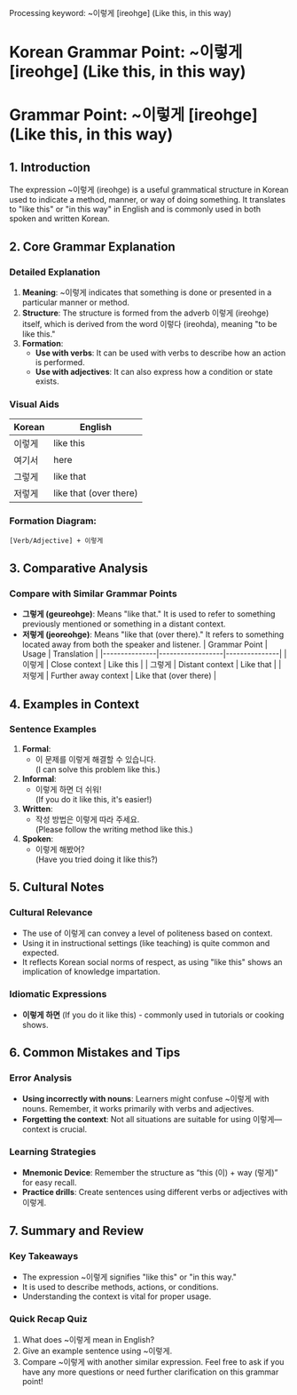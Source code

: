 Processing keyword: ~이렇게 [ireohge] (Like this, in this way)
# Korean Grammar Point: ~이렇게 [ireohge] (Like this, in this way)
# Grammar Point: ~이렇게 [ireohge] (Like this, in this way)
## 1. Introduction
The expression ~이렇게 (ireohge) is a useful grammatical structure in Korean used to indicate a method, manner, or way of doing something. It translates to "like this" or "in this way" in English and is commonly used in both spoken and written Korean.
## 2. Core Grammar Explanation
### Detailed Explanation
1. **Meaning**: ~이렇게 indicates that something is done or presented in a particular manner or method.
2. **Structure**: The structure is formed from the adverb 이렇게 (ireohge) itself, which is derived from the word 이렇다 (ireohda), meaning "to be like this."
3. **Formation**: 
   - **Use with verbs**: It can be used with verbs to describe how an action is performed.
   - **Use with adjectives**: It can also express how a condition or state exists.
### Visual Aids
| Korean | English     |
|--------|-------------|
| 이렇게  | like this   |
| 여기서  | here        |
| 그렇게  | like that   |
| 저렇게  | like that (over there) |
### Formation Diagram:
```
[Verb/Adjective] + 이렇게 
```
## 3. Comparative Analysis
### Compare with Similar Grammar Points
- **그렇게 (geureohge)**: Means "like that." It is used to refer to something previously mentioned or something in a distant context.
- **저렇게 (jeoreohge)**: Means "like that (over there)." It refers to something located away from both the speaker and listener.
| Grammar Point | Usage            | Translation   |
|---------------|------------------|---------------|
| 이렇게       | Close context     | Like this     |
| 그렇게       | Distant context    | Like that     |
| 저렇게       | Further away context | Like that (over there) |
## 4. Examples in Context
### Sentence Examples
1. **Formal**: 
   - 이 문제를 이렇게 해결할 수 있습니다.  
     (I can solve this problem like this.)
2. **Informal**: 
   - 이렇게 하면 더 쉬워!  
     (If you do it like this, it's easier!)
3. **Written**: 
   - 작성 방법은 이렇게 따라 주세요.  
     (Please follow the writing method like this.)
4. **Spoken**: 
   - 이렇게 해봤어?  
     (Have you tried doing it like this?)
## 5. Cultural Notes
### Cultural Relevance
- The use of 이렇게 can convey a level of politeness based on context. 
- Using it in instructional settings (like teaching) is quite common and expected.
- It reflects Korean social norms of respect, as using "like this" shows an implication of knowledge impartation.
### Idiomatic Expressions
- **이렇게 하면** (If you do it like this) - commonly used in tutorials or cooking shows.
## 6. Common Mistakes and Tips
### Error Analysis
- **Using incorrectly with nouns**: Learners might confuse ~이렇게 with nouns. Remember, it works primarily with verbs and adjectives.
- **Forgetting the context**: Not all situations are suitable for using 이렇게—context is crucial.
### Learning Strategies
- **Mnemonic Device**: Remember the structure as “this (이) + way (렇게)” for easy recall.
- **Practice drills**: Create sentences using different verbs or adjectives with 이렇게.
## 7. Summary and Review
### Key Takeaways
- The expression ~이렇게 signifies "like this" or "in this way."
- It is used to describe methods, actions, or conditions.
- Understanding the context is vital for proper usage.
### Quick Recap Quiz
1. What does ~이렇게 mean in English?
2. Give an example sentence using ~이렇게.
3. Compare ~이렇게 with another similar expression.
Feel free to ask if you have any more questions or need further clarification on this grammar point!
